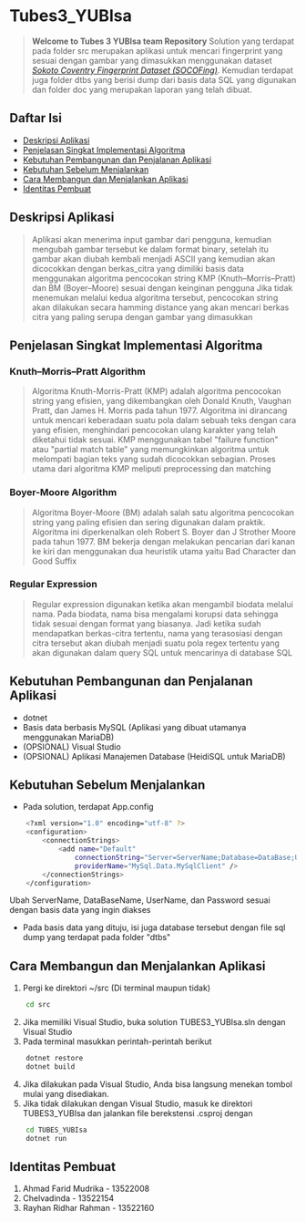 # Tubes3_YUBIsa
> **Welcome to Tubes 3 YUBIsa team Repository**
> Solution yang terdapat pada folder src merupakan aplikasi untuk mencari fingerprint yang sesuai dengan gambar yang dimasukkan menggunakan dataset [_Sokoto Coventry Fingerprint Dataset (SOCOFing)_](https://www.kaggle.com/datasets/ruizgara/socofing).
> Kemudian terdapat juga folder dtbs yang berisi dump dari basis data SQL yang digunakan dan folder doc yang merupakan laporan yang telah dibuat.

## Daftar Isi
* [Deskripsi Aplikasi](#deskripsi-aplikasi)
* [Penjelasan Singkat Implementasi Algoritma](#penjelasan-singkat-implementasi-algoritma)
* [Kebutuhan Pembangunan dan Penjalanan Aplikasi](#kebutuhan-pembangunan-dan-penjalanan-aplikasi)
* [Kebutuhan Sebelum Menjalankan](#kebutuhan-sebelum-menjalankan)
* [Cara Membangun dan Menjalankan Aplikasi](#cara-membangun-dan-menjalankan-aplikasi)
* [Identitas Pembuat](#identitas-pembuat)

## Deskripsi Aplikasi
> Aplikasi akan menerima input gambar dari pengguna, kemudian mengubah gambar tersebut ke dalam format binary, setelah itu gambar akan diubah kembali menjadi ASCII yang kemudian akan dicocokkan dengan berkas_citra yang dimiliki basis data menggunakan algoritma pencocokan string KMP (Knuth–Morris–Pratt) dan BM (Boyer–Moore) sesuai dengan keinginan pengguna
> Jika tidak menemukan melalui kedua algoritma tersebut, pencocokan string akan dilakukan secara hamming distance yang akan mencari berkas citra yang paling serupa dengan gambar yang dimasukkan

## Penjelasan Singkat Implementasi Algoritma
### Knuth–Morris–Pratt Algorithm
> Algoritma Knuth-Morris-Pratt (KMP) adalah algoritma pencocokan string yang efisien, yang dikembangkan oleh Donald Knuth, Vaughan Pratt, dan James H. Morris pada tahun 1977. Algoritma ini dirancang untuk mencari keberadaan suatu pola dalam sebuah teks dengan cara yang efisien, menghindari pencocokan ulang karakter yang telah diketahui tidak sesuai.
> KMP menggunakan tabel "failure function" atau "partial match table" yang memungkinkan algoritma untuk melompati bagian teks yang sudah dicocokkan sebagian. Proses utama dari algoritma KMP meliputi preprocessing dan matching

### Boyer-Moore Algorithm
> Algoritma Boyer-Moore (BM) adalah salah satu algoritma pencocokan string yang paling efisien dan sering digunakan dalam praktik. Algoritma ini diperkenalkan oleh Robert S. Boyer dan J Strother Moore pada tahun 1977. BM bekerja dengan melakukan pencarian dari kanan ke kiri dan menggunakan dua heuristik utama yaitu Bad Character dan Good Suffix

### Regular Expression
> Regular expression digunakan ketika akan mengambil biodata melalui nama. Pada biodata, nama bisa mengalami korupsi data sehingga tidak sesuai dengan format yang biasanya. Jadi ketika sudah mendapatkan berkas-citra tertentu, nama yang terasosiasi dengan citra tersebut akan diubah menjadi suatu pola regex tertentu yang akan digunakan dalam query SQL untuk mencarinya di database SQL

## Kebutuhan Pembangunan dan Penjalanan Aplikasi
- dotnet
- Basis data berbasis MySQL (Aplikasi yang dibuat utamanya menggunakan MariaDB)
- (OPSIONAL) Visual Studio
- (OPSIONAL) Aplikasi Manajemen Database (HeidiSQL untuk MariaDB)

## Kebutuhan Sebelum Menjalankan
- Pada solution, terdapat App.config
```bash
    <?xml version="1.0" encoding="utf-8" ?>
    <configuration>
        <connectionStrings>
            <add name="Default"
                connectionString="Server=ServerName;Database=DataBase;Uid=UserName;Pwd=Password;"
                providerName="MySql.Data.MySqlClient" />
        </connectionStrings>
    </configuration>
```
Ubah ServerName, DataBaseName, UserName, dan Password sesuai dengan basis data yang ingin diakses
- Pada basis data yang dituju, isi juga database tersebut dengan file sql dump yang terdapat pada folder "dtbs"

## Cara Membangun dan Menjalankan Aplikasi
1. Pergi ke direktori ~/src (Di terminal maupun tidak)
```bash
    cd src
```
2. Jika memiliki Visual Studio, buka solution TUBES3_YUBIsa.sln dengan Visual Studio
3. Pada terminal masukkan perintah-perintah berikut
```bash
    dotnet restore
    dotnet build
```
4. Jika dilakukan pada Visual Studio, Anda bisa langsung menekan tombol mulai yang disediakan.
5. Jika tidak dilakukan dengan Visual Studio, masuk ke direktori TUBES3_YUBIsa dan jalankan file berekstensi .csproj dengan
```bash
    cd TUBES_YUBIsa
    dotnet run
```

## Identitas Pembuat
1. Ahmad Farid Mudrika - 13522008
2. Chelvadinda - 13522154
3. Rayhan Ridhar Rahman - 13522160
